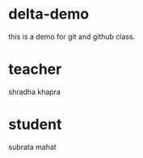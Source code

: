 # delta-demo
this is a demo for git and github class.

# teacher 
shradha khapra

# student
subrata mahat